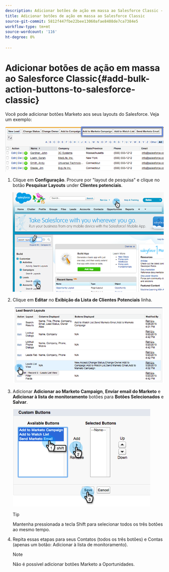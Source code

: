```yaml
---
description: Adicionar botões de ação em massa ao Salesforce Classic - Documentos do Marketo - Documentação do produto
title: Adicionar botões de ação em massa ao Salesforce Classic
source-git-commit: 5812f447fbe22bee13060afae8408de7ca7384e5
workflow-type: tm+mt
source-wordcount: '116'
ht-degree: 0%

---
```


# Adicionar botões de ação em massa ao Salesforce Classic{#add-bulk-action-buttons-to-salesforce-classic}

Você pode adicionar botões Marketo aos seus layouts do Salesforce. Veja um exemplo:

![](assets/add-bulk-action-buttons-to-salesforce-classic-1.png)

1. Clique em **Configuração**. Procure por &quot;layout de pesquisa&quot; e clique no botão **Pesquisar Layouts** under **Clientes potenciais**.

   ![](assets/add-bulk-action-buttons-to-salesforce-classic-2.png)

1. Clique em **Editar** no **Exibição da Lista de Clientes Potenciais** linha.

   ![](assets/add-bulk-action-buttons-to-salesforce-classic-3.png)

1. Adicionar **Adicionar ao Marketo Campaign**, **Enviar email do Marketo** e **Adicionar à lista de monitoramento** botões para **Botões Selecionados** e **Salvar**.

   ![](assets/add-bulk-action-buttons-to-salesforce-classic-4.png)

   >[!TIP]
   >
   >Mantenha pressionada a tecla Shift para selecionar todos os três botões ao mesmo tempo.

1. Repita essas etapas para seus Contatos (todos os três botões) e Contas (apenas um botão: Adicionar à lista de monitoramento).

   >[!NOTE]
   >
   >Não é possível adicionar botões Marketo a Oportunidades.

